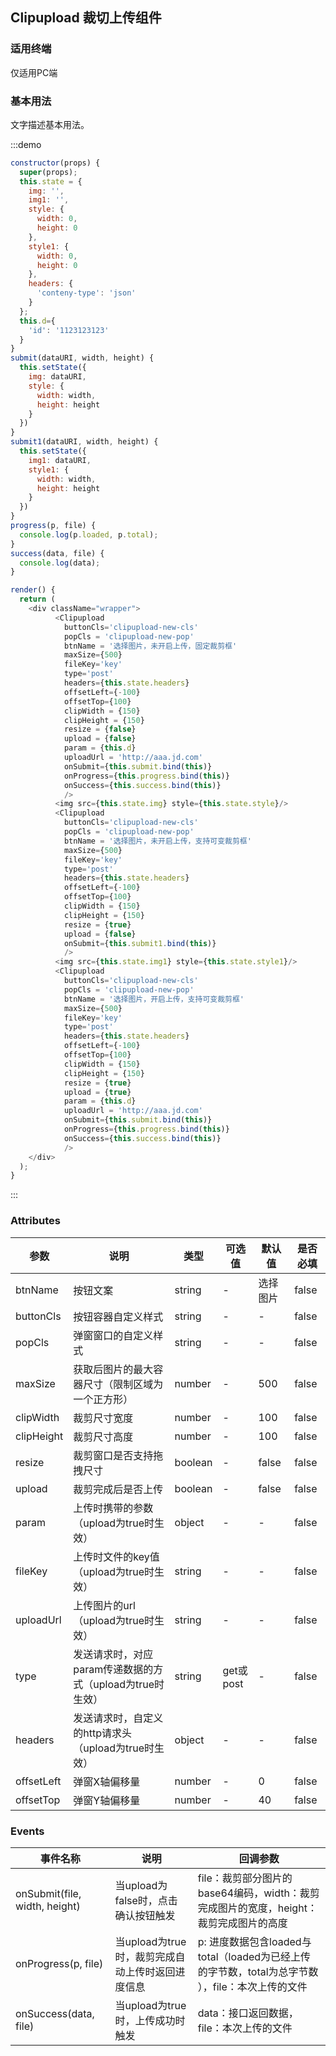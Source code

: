 ## Clipupload 裁切上传组件
### 适用终端

仅适用PC端

### 基本用法

文字描述基本用法。

:::demo 

```js
constructor(props) {
  super(props);
  this.state = {
    img: '',
    img1: '',
    style: {
      width: 0,
      height: 0
    },
    style1: {
      width: 0,
      height: 0
    },
    headers: {
      'conteny-type': 'json'
    }
  };
  this.d={
    'id': '1123123123'
  }
}
submit(dataURI, width, height) {
  this.setState({
    img: dataURI,
    style: {
      width: width,
      height: height
    }
  })
}
submit1(dataURI, width, height) {
  this.setState({
    img1: dataURI,
    style1: {
      width: width,
      height: height
    }
  })
}
progress(p, file) {
  console.log(p.loaded, p.total);
}
success(data, file) {
  console.log(data);
}

render() {
  return (
    <div className="wrapper">
          <Clipupload
            buttonCls='clipupload-new-cls'
            popCls = 'clipupload-new-pop'
            btnName = '选择图片，未开启上传，固定裁剪框'
            maxSize={500}
            fileKey='key'
            type='post'
            headers={this.state.headers}
            offsetLeft={-100}
            offsetTop={100}
            clipWidth = {150}
            clipHeight = {150}
            resize = {false}
            upload = {false}
            param = {this.d}
            uploadUrl = 'http://aaa.jd.com'
            onSubmit={this.submit.bind(this)}
            onProgress={this.progress.bind(this)}
            onSuccess={this.success.bind(this)}
            />
          <img src={this.state.img} style={this.state.style}/>
          <Clipupload
            buttonCls='clipupload-new-cls'
            popCls = 'clipupload-new-pop'
            btnName = '选择图片，未开启上传，支持可变裁剪框'
            maxSize={500}
            fileKey='key'
            type='post'
            headers={this.state.headers}
            offsetLeft={-100}
            offsetTop={100}
            clipWidth = {150}
            clipHeight = {150}
            resize = {true}
            upload = {false}
            onSubmit={this.submit1.bind(this)}
            />
          <img src={this.state.img1} style={this.state.style1}/>
          <Clipupload
            buttonCls='clipupload-new-cls'
            popCls = 'clipupload-new-pop'
            btnName = '选择图片，开启上传，支持可变裁剪框'
            maxSize={500}
            fileKey='key'
            type='post'
            headers={this.state.headers}
            offsetLeft={-100}
            offsetTop={100}
            clipWidth = {150}
            clipHeight = {150}
            resize = {true}
            upload = {true}
            param = {this.d}
            uploadUrl = 'http://aaa.jd.com'
            onSubmit={this.submit.bind(this)}
            onProgress={this.progress.bind(this)}
            onSuccess={this.success.bind(this)}
            />
    </div>
  );
}
```
:::

### Attributes
| 参数        | 说明          | 类型      | 可选值       | 默认值  |  是否必填  |
|------------ |-------------- |---------- |----------- |-------- | -------- |
| btnName | 按钮文案 | string| -| 选择图片 | false |
| buttonCls | 按钮容器自定义样式 | string | - | - | false |
| popCls | 弹窗窗口的自定义样式 | string | - | - | false |
| maxSize | 获取后图片的最大容器尺寸（限制区域为一个正方形） | number | - | 500 | false |
| clipWidth | 裁剪尺寸宽度 | number | - | 100 | false |
| clipHeight | 裁剪尺寸高度 | number | - | 100 | false |
| resize | 裁剪窗口是否支持拖拽尺寸 | boolean | - | false | false |
| upload | 裁剪完成后是否上传 | boolean | - | false | false |
| param | 上传时携带的参数（upload为true时生效） | object | - | - | false |
| fileKey | 上传时文件的key值（upload为true时生效） | string | - | - | false |
| uploadUrl | 上传图片的url（upload为true时生效） | string | - | - | false |
| type | 发送请求时，对应param传递数据的方式（upload为true时生效） | string | get或post | - | false |
| headers | 发送请求时，自定义的http请求头（upload为true时生效） | object | - | - | false |
| offsetLeft | 弹窗X轴偏移量 | number | - | 0 | false |
| offsetTop | 弹窗Y轴偏移量 | number | - | 40 | false |

### Events
| 事件名称   | 说明    | 回调参数      |
|---------- |-------- |---------- |
| onSubmit(file, width, height) | 当upload为false时，点击确认按钮触发 | file：裁剪部分图片的base64编码，width：裁剪完成图片的宽度，height：裁剪完成图片的高度 |
| onProgress(p, file) | 当upload为true时，裁剪完成自动上传时返回进度信息 |  p: 进度数据包含loaded与total（loaded为已经上传的字节数，total为总字节数 ），file：本次上传的文件|
| onSuccess(data, file) | 当upload为true时，上传成功时触发 | data：接口返回数据，file：本次上传的文件 |